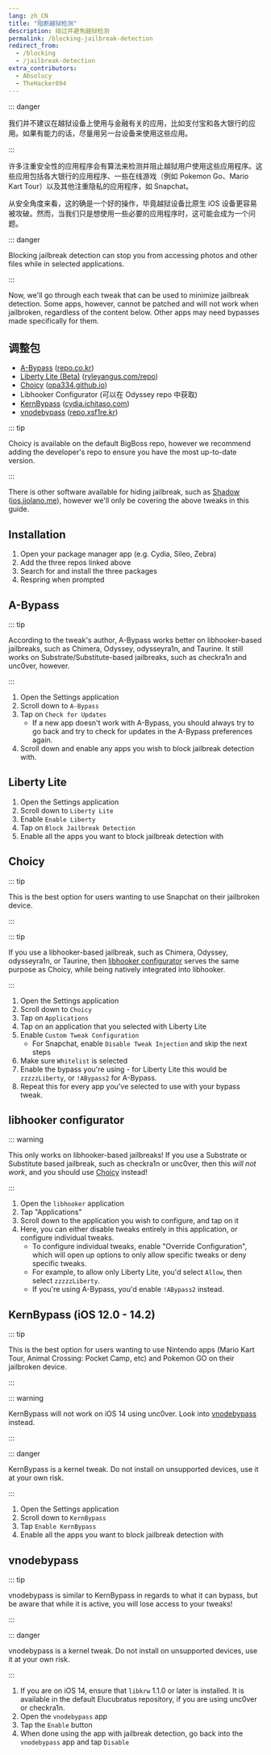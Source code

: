 ```yaml
---
lang: zh_CN
title: "阻断越狱检测"
description: 绕过并避免越狱检测
permalink: /blocking-jailbreak-detection
redirect_from:
  - /blocking
  - /jailbreak-detection
extra_contributors:
  - Absolucy
  - TheHacker894
---
```


::: danger

我们并不建议在越狱设备上使用与金融有关的应用，比如支付宝和各大银行的应用。如果有能力的话，尽量用另一台设备来使用这些应用。

:::

许多注重安全性的应用程序会有算法来检测并阻止越狱用户使用这些应用程序。这些应用包括各大银行的应用程序、一些在线游戏（例如 Pokemon Go、Mario Kart Tour）以及其他注重隐私的应用程序，如 Snapchat。

从安全角度来看，这的确是一个好的操作，毕竟越狱设备比原生 iOS 设备更容易被攻破。然而，当我们只是想使用一些必要的应用程序时，这可能会成为一个问题。

::: danger

Blocking jailbreak detection can stop you from accessing photos and other files while in selected applications.

:::

Now, we'll go through each tweak that can be used to minimize jailbreak detection. Some apps, however, cannot be patched and will not work when jailbroken, regardless of the content below. Other apps may need bypasses made specifically for them.
## 调整包

- [A-Bypass](cydia://url/https://cydia.saurik.com/api/share#?source=https://repo.co.kr/&package=com.rpgfarm.a-bypass) (<a href="cydia://url/https://cydia.saurik.com/api/share#?source=https://repo.co.kr/">repo.co.kr</a>)
- [Liberty Lite (Beta)](cydia://url/https://cydia.saurik.com/api/share#?source=https://ryleyangus.com/repo/&package=com.ryleyangus.libertylite.beta) (<a href="cydia://url/https://cydia.saurik.com/api/share#?source=https://ryleyangus.com/repo/">ryleyangus.com/repo</a>)
- [Choicy](cydia://url/https://cydia.saurik.com/api/share#?source=https://opa334.github.io/&package=com.opa334.choicy) (<a href="cydia://url/https://cydia.saurik.com/api/share#?source=https://opa334.github.io/">opa334.github.io</a>)
- Libhooker Configurator (可以在 Odyssey repo 中获取)
- [KernBypass](cydia://url/https://cydia.saurik.com/api/share#?source=https://cydia.ichitaso.com/&package=jp.akusio.kernbypass-unofficial) (<a href="cydia://url/https://cydia.saurik.com/api/share#?source=https://cydia.ichitaso.com/">cydia.ichitaso.com</a>)
- [vnodebypass](cydia://url/https://cydia.saurik.com/api/share#?source=https://repo.xsf1re.kr/&package=kr.xsf1re.vnodebypass) (<a href="cydia://url/https://cydia.saurik.com/api/share#?source=https://repo.xsf1re.kr/">repo.xsf1re.kr</a>)

::: tip

Choicy is available on the default BigBoss repo, however we recommend adding the developer's repo to ensure you have the most up-to-date version.

:::

There is other software available for hiding jailbreak, such as [Shadow](sileo://package/me.jjolano.shadow) (<a href="sileo://source/https://ios.jjolano.me/">ios.jjolano.me</a>), however we'll only be covering the above tweaks in this guide.

## Installation

1. Open your package manager app (e.g. Cydia, Sileo, Zebra)
1. Add the three repos linked above
1. Search for and install the three packages
1. Respring when prompted

## A-Bypass

::: tip

According to the tweak's author, A-Bypass works better on libhooker-based jailbreaks, such as <router-link to="/installing-chimera">Chimera</router-link>, <router-link to="installing-odyssey">Odyssey</router-link>, <router-link to="/installing-odysseyra1n">odysseyra1n</router-link>, and <router-link to="/installing-taurine">Taurine</router-link>. It still works on Substrate/Substitute-based jailbreaks, such as checkra1n and unc0ver, however.

:::

1. Open the Settings application
2. Scroll down to `A-Bypass`
3. Tap on `Check for Updates`
	- If a new app doesn't work with A-Bypass, you should always try to go back and try to check for updates in the A-Bypass preferences again.
4. Scroll down and enable any apps you wish to block jailbreak detection with.

## Liberty Lite

1. Open the Settings application
1. Scroll down to `Liberty Lite`
1. Enable `Enable Liberty`
1. Tap on `Block Jailbreak Detection`
1. Enable all the apps you want to block jailbreak detection with

## Choicy

::: tip

This is the best option for users wanting to use Snapchat on their jailbroken device.

:::

::: tip

If you use a libhooker-based jailbreak, such as <router-link to="/installing-chimera">Chimera</router-link>, <router-link to="installing-odyssey">Odyssey</router-link>, <router-link to="/installing-odysseyra1n">odysseyra1n</router-link>, or <router-link to="/installing-taurine">Taurine</router-link>, then [libhooker configurator](#libhooker-configurator) serves the same purpose as Choicy, while being natively integrated into libhooker.

:::

1. Open the Settings application
1. Scroll down to `Choicy`
1. Tap on `Applications`
1. Tap on an application that you selected with Liberty Lite
1. Enable `Custom Tweak Configuration`
	- For Snapchat, enable `Disable Tweak Injection` and skip the next steps
1. Make sure `Whitelist` is selected
1. Enable the bypass you're using - for Liberty Lite this would be `zzzzzLiberty`, or `!ABypass2` for A-Bypass.
1. Repeat this for every app you've selected to use with your bypass tweak.

## libhooker configurator

::: warning

This only works on libhooker-based jailbreaks! If you use a Substrate or Substitute based jailbreak, such as checkra1n or unc0ver, then this *will not work*, and you should use [Choicy](#choicy) instead!

:::

1. Open the `libhooker` application
1. Tap "Applications"
1. Scroll down to the application you wish to configure, and tap on it
1. Here, you can either disable tweaks entirely in this application, or configure individual tweaks.
   - To configure individual tweaks, enable "Override Configuration", which will open up options to only allow specific tweaks or deny specific tweaks.
   - For example, to allow only Liberty Lite, you'd select `Allow`, then select `zzzzzLiberty`.
   - If you're using A-Bypass, you'd enable `!ABypass2` instead.

## KernBypass (iOS 12.0 - 14.2)

::: tip

This is the best option for users wanting to use Nintendo apps (Mario Kart Tour, Animal Crossing: Pocket Camp, etc) and Pokemon GO on their jailbroken device.

:::

::: warning

KernBypass will not work on iOS 14 using unc0ver. Look into [vnodebypass](#vnodebypass) instead.

:::

::: danger

KernBypass is a kernel tweak. Do not install on unsupported devices, use it at your own risk.

:::

1. Open the Settings application
1. Scroll down to `KernBypass`
1. Tap `Enable KernBypass`
1. Enable all the apps you want to block jailbreak detection with

## vnodebypass

::: tip

vnodebypass is similar to KernBypass in regards to what it can bypass, but be aware that while it is active, you will lose access to your tweaks!

:::

::: danger

vnodebypass is a kernel tweak. Do not install on unsupported devices, use it at your own risk.

:::

1. If you are on iOS 14, ensure that `libkrw` 1.1.0 or later is installed. It is available in the default Elucubratus repository, if you are using unc0ver or checkra1n.
2. Open the `vnodebypass` app
3. Tap the `Enable` button
4. When done using the app with jailbreak detection, go back into the `vnodebypass` app and tap `Disable`

